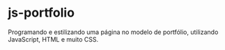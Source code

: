 # js-portfolio
Programando e estilizando uma página no modelo de portfólio, utilizando JavaScript, HTML e muito CSS.

